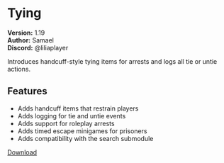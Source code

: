 # Tying

**Version:** 1.19  
**Author:** Samael  
**Discord:** @liliaplayer  

Introduces handcuff-style tying items for arrests and logs all tie or untie actions.

## Features

- Adds handcuff items that restrain players
- Adds logging for tie and untie events
- Adds support for roleplay arrests
- Adds timed escape minigames for prisoners
- Adds compatibility with the search submodule

[Download](https://github.com/LiliaFramework/Modules/raw/refs/heads/gh-pages/tying.zip)
